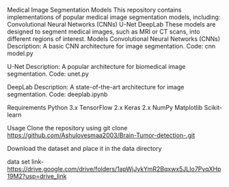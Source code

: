 
Medical Image Segmentation Models
This repository contains implementations of popular medical image segmentation models, including:
Convolutional Neural Networks (CNNs)
U-Net
DeepLab
These models are designed to segment medical images, such as MRI or CT scans, into different regions of interest.
Models
Convolutional Neural Networks (CNNs)
Description: A basic CNN architecture for image segmentation.
Code: cnn model.py

U-Net
Description: A popular architecture for biomedical image segmentation.
Code: unet.py

DeepLab
Description: A state-of-the-art architecture for image segmentation.
Code: deeplab.ipynb

Requirements
Python 3.x
TensorFlow 2.x
Keras 2.x
NumPy
Matplotlib
Scikit-learn


Usage
Clone the repository using git clone https://github.com/Ashulovesmaa2003/Brain-Tumor-detection-.git

Download the dataset and place it in the data directory

data set link- https://drive.google.com/drive/folders/1apWjJykYmR2Bqxwx5JLIo7PyqXHp19M2?usp=drive_link

